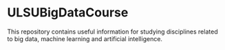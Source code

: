 # ULSUBigDataCourse
This repository contains useful information for studying disciplines related to big data, machine learning and artificial intelligence.
